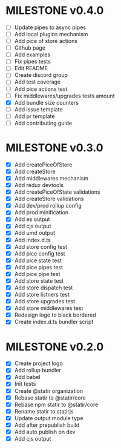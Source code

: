 # MILESTONE v0.4.0

- [ ] Update pipes to async pipes
- [ ] Add local plugins mechanism
- [ ] Add pice of store actions
- [ ] Github page
- [ ] Add examples
- [ ] Fix pipes tests
- [ ] Edit README
- [ ] Create discord group
- [ ] Add test coverage
- [ ] Add pice actions test
- [ ] Fix middlewares/upgrades tests amount
- [x] Add bundle size counters
- [ ] Add issue template
- [ ] Add pr template
- [ ] Add contributing guide

# MILESTONE v0.3.0

- [x] Add createPiceOfStore
- [x] Add createStore
- [x] Add middlewares mechanism
- [x] Add redux devtools
- [x] Add createPiceOfState validations
- [x] Add createStore validations
- [x] Add dev/prod rollup config
- [x] Add prod minification
- [x] Add es output
- [x] Add cjs output
- [x] Add umd output
- [x] Add index.d.ts
- [x] Add store config test
- [x] Add pice config test
- [x] Add pice state test
- [x] Add pice pipes test
- [x] Add pice pipe test
- [x] Add store state test
- [x] Add store dispatch test
- [x] Add store listners test
- [x] Add store upgrades test
- [x] Add store middlewares test
- [x] Redesign logo to black bordered
- [x] Create index.d.ts bundler script

# MILESTONE v0.2.0

- [x] Create project logo
- [x] Add rollup bundler
- [x] Add babel
- [x] Init tests
- [x] Create @statir organization
- [x] Rebase statir to @statir/core
- [x] Rebase npm statir to @statir/core
- [x] Rename statir to statirjs
- [x] Update output module type
- [x] Add after prepublish build
- [x] Add auto publish on dev
- [x] Add cjs output
